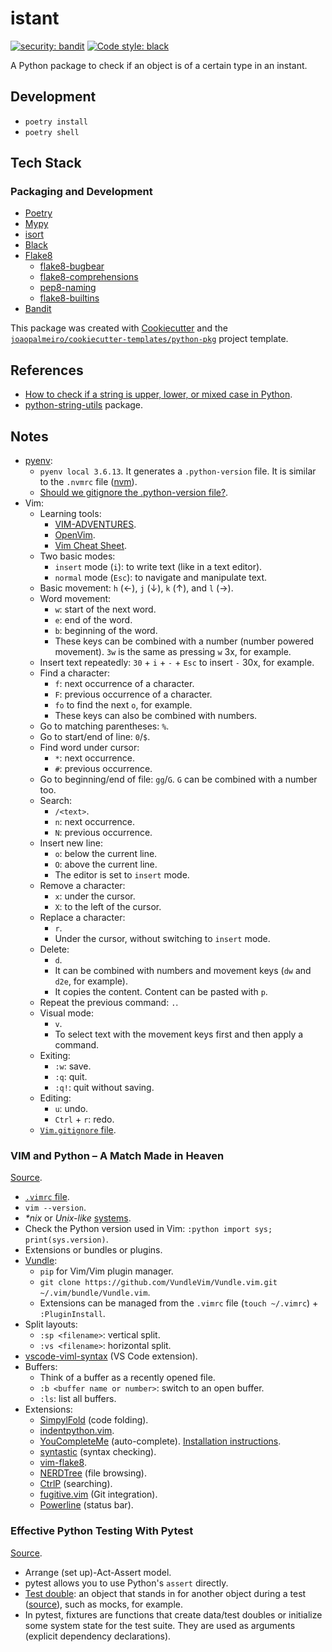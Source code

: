 # istant

[![security: bandit](https://img.shields.io/badge/security-bandit-yellow.svg)](https://github.com/PyCQA/bandit)
[![Code style: black](https://img.shields.io/badge/code%20style-black-000000.svg)](https://github.com/psf/black)

A Python package to check if an object is of a certain type in an instant.

## Development

- `poetry install`
- `poetry shell`

## Tech Stack

### Packaging and Development

- [Poetry](https://python-poetry.org/)
- [Mypy](http://mypy-lang.org/)
- [isort](https://pycqa.github.io/isort/)
- [Black](https://github.com/psf/black)
- [Flake8](https://flake8.pycqa.org/)
  - [flake8-bugbear](https://github.com/PyCQA/flake8-bugbear)
  - [flake8-comprehensions](https://github.com/adamchainz/flake8-comprehensions)
  - [pep8-naming](https://github.com/PyCQA/pep8-naming)
  - [flake8-builtins](https://github.com/gforcada/flake8-builtins)
- [Bandit](https://bandit.readthedocs.io/)

This package was created with [Cookiecutter](https://github.com/audreyr/cookiecutter) and the [`joaopalmeiro/cookiecutter-templates/python-pkg`](https://github.com/joaopalmeiro/cookiecutter-templates) project template.

## References

- [How to check if a string is upper, lower, or mixed case in Python](kite.com/python/answers/how-to-check-if-a-string-is-upper,-lower,-or-mixed-case-in-python).
- [python-string-utils](https://github.com/daveoncode/python-string-utils) package.

## Notes

- [pyenv](https://github.com/pyenv/pyenv):
  - `pyenv local 3.6.13`. It generates a `.python-version` file. It is similar to the `.nvmrc` file ([nvm](https://github.com/nvm-sh/nvm)).
  - [Should we gitignore the .python-version file?](https://stackoverflow.com/questions/54315206/should-we-gitignore-the-python-version-file).
- Vim:
  - Learning tools:
    - [VIM-ADVENTURES](https://vim-adventures.com/).
    - [OpenVim](https://www.openvim.com/).
    - [Vim Cheat Sheet](https://vim.rtorr.com/).
  - Two basic modes:
    - `insert` mode (`i`): to write text (like in a text editor).
    - `normal` mode (`Esc`): to navigate and manipulate text.
  - Basic movement: `h` (←), `j` (↓), `k` (↑), and `l` (→).
  - Word movement:
    - `w`: start of the next word.
    - `e`: end of the word.
    - `b`: beginning of the word.
    - These keys can be combined with a number (number powered movement). `3w` is the same as pressing `w` 3x, for example.
  - Insert text repeatedly: `30` + `i` + `-` + `Esc` to insert `-` 30x, for example.
  - Find a character:
    - `f`: next occurrence of a character.
    - `F`: previous occurrence of a character.
    - `fo` to find the next `o`, for example.
    - These keys can also be combined with numbers.
  - Go to matching parentheses: `%`.
  - Go to start/end of line: `0`/`$`.
  - Find word under cursor:
    - `*`: next occurrence.
    - `#`: previous occurrence.
  - Go to beginning/end of file: `gg`/`G`. `G` can be combined with a number too.
  - Search:
    - `/<text>`.
    - `n`: next occurrence.
    - `N`: previous occurrence.
  - Insert new line:
    - `o`: below the current line.
    - `O`: above the current line.
    - The editor is set to `insert` mode.
  - Remove a character:
    - `x`: under the cursor.
    - `X`: to the left of the cursor.
  - Replace a character:
    - `r`.
    - Under the cursor, without switching to `insert` mode.
  - Delete:
    - `d`.
    - It can be combined with numbers and movement keys (`dw` and `d2e`, for example).
    - It copies the content. Content can be pasted with `p`.
  - Repeat the previous command: `.`.
  - Visual mode:
    - `v`.
    - To select text with the movement keys first and then apply a command.
  - Exiting:
    - `:w`: save.
    - `:q`: quit.
    - `:q!`: quit without saving.
  - Editing:
    - `u`: undo.
    - `Ctrl` + `r`: redo.
  - [`Vim.gitignore` file](https://github.com/github/gitignore/blob/master/Global/Vim.gitignore).

### VIM and Python – A Match Made in Heaven

[Source](https://realpython.com/vim-and-python-a-match-made-in-heaven/).

- [`.vimrc` file](https://github.com/j1z0/vim-config/blob/master/vimrc).
- `vim --version`.
- _\*nix_ or _Unix-like_ [systems](https://en.wikipedia.org/wiki/Unix-like).
- Check the Python version used in Vim: `:python import sys; print(sys.version)`.
- Extensions or bundles or plugins.
- [Vundle](https://github.com/VundleVim/Vundle.vim):
  - `pip` for Vim/Vim plugin manager.
  - `git clone https://github.com/VundleVim/Vundle.vim.git ~/.vim/bundle/Vundle.vim`.
  - Extensions can be managed from the `.vimrc` file (`touch ~/.vimrc`) + `:PluginInstall`.
- Split layouts:
  - `:sp <filename>`: vertical split.
  - `:vs <filename>`: horizontal split.
- [vscode-viml-syntax](https://marketplace.visualstudio.com/items?itemName=dunstontc.viml) (VS Code extension).
- Buffers:
  - Think of a buffer as a recently opened file.
  - `:b <buffer name or number>`: switch to an open buffer.
  - `:ls`: list all buffers.
- Extensions:
  - [SimpylFold](https://github.com/tmhedberg/SimpylFold) (code folding).
  - [indentpython.vim](https://github.com/vim-scripts/indentpython.vim).
  - [YouCompleteMe](https://github.com/ycm-core/YouCompleteMe) (auto-complete). [Installation instructions](https://github.com/ycm-core/YouCompleteMe#macos).
  - [syntastic](https://github.com/vim-syntastic/syntastic) (syntax checking).
  - [vim-flake8](https://github.com/nvie/vim-flake8).
  - [NERDTree](https://github.com/preservim/nerdtree) (file browsing).
  - [CtrlP](https://github.com/ctrlpvim/ctrlp.vim) (searching).
  - [fugitive.vim](https://github.com/tpope/vim-fugitive) (Git integration).
  - [Powerline](https://github.com/powerline/powerline) (status bar).

### Effective Python Testing With Pytest

[Source](https://realpython.com/pytest-python-testing/).

- Arrange (set up)-Act-Assert model.
- pytest allows you to use Python's `assert` directly.
- [Test double](https://en.wikipedia.org/wiki/Test_double): an object that stands in for another object during a test ([source](https://doubles.readthedocs.io/en/latest/terminology.html)), such as mocks, for example.
- In pytest, fixtures are functions that create data/test doubles or initialize some system state for the test suite. They are used as arguments (explicit dependency declarations).
